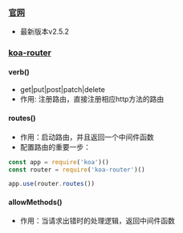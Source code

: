 ### [官网](https://koajs.com/)

* 最新版本v2.5.2

### [koa-router](https://segmentfault.com/a/1190000007468233)

#### verb()
* get|put|post|patch|delete
* 作用: 注册路由，直接注册相应http方法的路由

#### routes()
* 作用：启动路由，并且返回一个中间件函数
* 配置路由的重要一步：
```js
const app = require('koa')()
const router = require('koa-router')()

app.use(router.routes())
```

#### allowMethods()
* 作用：当请求出错时的处理逻辑，返回中间件函数


